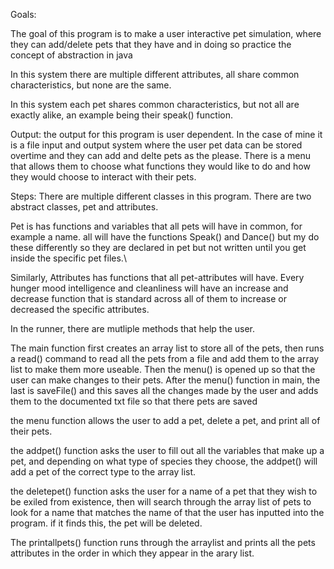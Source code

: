 Goals:
 
The goal of this program is to make a user interactive pet simulation, where they can add/delete pets that they have and in doing so practice the concept of abstraction in java

In this system there are multiple different attributes, all share common characteristics, but none are the same.

In this system each pet shares common characteristics, but not all are exactly alike, an example being their speak() function.



Output:
 the output for this program is user dependent. In the case of mine it is a file input and output system where the user pet data can be stored overtime and they can add and delte pets as the please. There is a menu that allows them to choose what functions they would like to do and how they would choose to interact with their pets.




Steps:
There are multiple different classes in this program. There are two abstract classes, pet and attributes. 

Pet is has functions and variables that all pets will have in common, for example a name. all will have the functions Speak() and Dance() but my do these differently so they are declared in pet but not written until you get inside the specific pet files.\

Similarly, Attributes has functions that all pet-attributes will have. Every hunger mood intelligence and cleanliness will have an increase and decrease function that is standard across all of them to increase or decreased the specific attributes.

In the runner, there are mutliple methods that help the user. 

The main function first creates an array list to store all of the pets, then runs a read() command to read all the pets from a file and add them to the array list to make them more useable. Then the menu() is opened up so that the user can make changes to their pets. After the menu() function in main, the last is saveFile() and this saves all the changes made by the user and adds them to the documented txt file so that there pets are saved

the menu function allows the user to add a pet, delete a pet, and print all of their pets.

the addpet() function asks the user to fill out all the variables that make up a pet, and depending on what type of species they choose, the addpet() will add a pet of the correct type to the array list. 

the deletepet() function asks the user for a name of a pet that they wish to be exiled from existence, then will search through the array list of pets to look for a name that matches the name of that the user has inputted into the program. if it finds this, the pet will be deleted.

The printallpets() function runs through the arraylist and prints all the pets attributes in the order in which they appear in the arary list.


